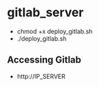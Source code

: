 # gitlab_server

- chmod +x deploy_gitlab.sh
- ./deploy_gitlab.sh

## Accessing Gitlab
- http://IP_SERVER
